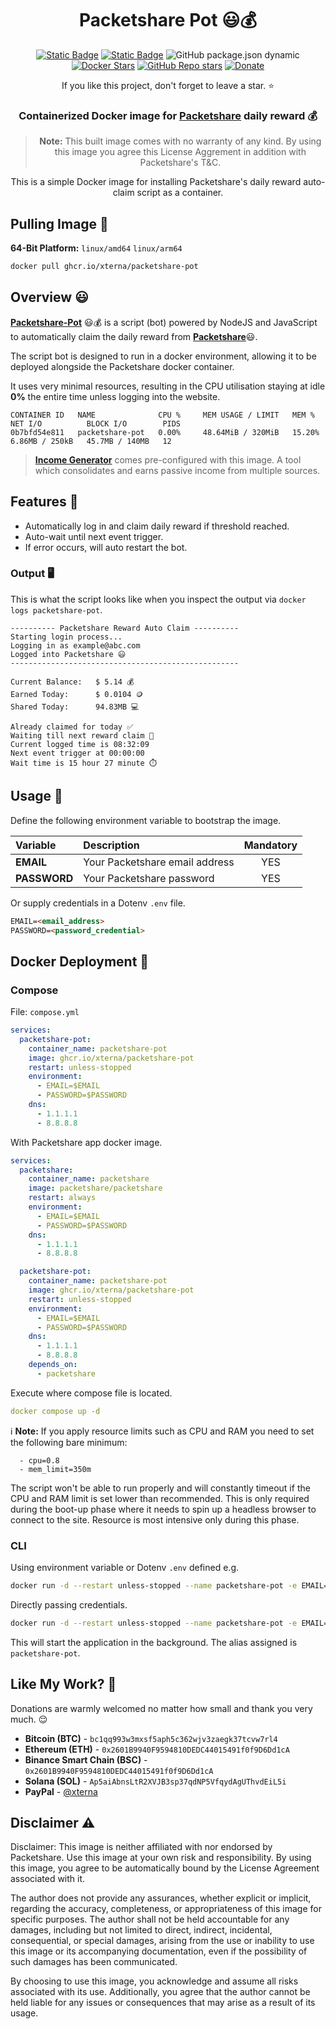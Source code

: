 <h1 align="center">
Packetshare Pot 😃💰
</h1>

<div align="center">

[![Static Badge](https://img.shields.io/badge/GitHub-blue?style=flat&logo=github)](https://github.com/XternA/packetshare-reward)
[![Static Badge](https://img.shields.io/badge/License-purple?style=flat&logo=github)](https://github.com/XternA/packetshare-reward?tab=License-1-ov-file)
![GitHub package.json dynamic](https://img.shields.io/github/package-json/version/XternA/packetshare-reward?style=flat&logo=opencontainersinitiative&label=Image%20Tag&color=red)
[![Docker Stars](https://img.shields.io/docker/stars/xterna/packetshare-pot?logo=docker&label=Docker%20Stars)](https://hub.docker.com/r/xterna/packetshare-pot)
[![GitHub Repo stars](https://img.shields.io/github/stars/XternA/packetshare-reward?style=flat&logo=github&label=Stars&color=orange)](https://github.com/XternA/packetshare-reward)
[![Donate](https://img.shields.io/badge/Donate-PayPal-blue.svg?style=flat&logo=paypal)](https://www.paypal.com/donate/?hosted_button_id=32DCQ65QM5FNE)

If you like this project, don't forget to leave a star. ⭐

### Containerized Docker image for [Packetshare](https://bit.ly/47NcTVR) daily reward 💰

>**Note:** This built image comes with no warranty of any kind. By using this image you agree this License Aggrement in addition with Packetshare's T&C.

This is a simple Docker image for installing Packetshare's daily reward auto-claim script as a container.

</div>

## Pulling Image 🐋
**64-Bit Platform:** `linux/amd64` `linux/arm64`
```sh
docker pull ghcr.io/xterna/packetshare-pot
```

## Overview 😃
[**Packetshare-Pot**](https://bit.ly/47NcTVR) 😃💰 is a script (bot) powered by NodeJS and JavaScript to automatically claim the daily reward from [**Packetshare**](https://bit.ly/47NcTVR)😃.

The script bot is designed to run in a docker environment, allowing it to be deployed alongside the Packetshare docker container.

It uses very minimal resources, resulting in the CPU utilisation staying at idle **0%** the entire time unless logging into the website.
```
CONTAINER ID   NAME              CPU %     MEM USAGE / LIMIT   MEM %     NET I/O          BLOCK I/O        PIDS
0b7bfd54e811   packetshare-pot   0.00%     48.64MiB / 320MiB   15.20%    6.86MB / 250kB   45.7MB / 140MB   12
```

> [**Income Generator**](https://github.com/XternA/income-generator) comes pre-configured with this image. A tool which consolidates and earns passive income from multiple sources.

## Features 🚀
- Automatically log in and claim daily reward if threshold reached.
- Auto-wait until next event trigger.
- If error occurs, will auto restart the bot.

### Output 🖥️
This is what the script looks like when you inspect the output via `docker logs packetshare-pot`.
```
---------- Packetshare Reward Auto Claim ----------
Starting login process...
Logging in as example@abc.com
Logged into Packetshare 😃
---------------------------------------------------

Current Balance:   $ 5.14 💰
Earned Today:      $ 0.0104 🪙
Shared Today:      94.83MB 💻

Already claimed for today ✅
Waiting till next reward claim 🎁
Current logged time is 08:32:09
Next event trigger at 00:00:00
Wait time is 15 hour 27 minute ⏱️
```

## Usage 📃
Define the following environment variable to bootstrap the image.

| Variable | Description | Mandatory |
| :--- | :--- | :---: |
| **EMAIL**     | Your Packetshare email address    | YES |
| **PASSWORD**  | Your Packetshare password         | YES |

Or supply credentials in a Dotenv `.env` file.
```markdown
EMAIL=<email_address>
PASSWORD=<password_credential>
```

## Docker Deployment 🐋
### Compose
File: `compose.yml`
```yaml
services:
  packetshare-pot:
    container_name: packetshare-pot
    image: ghcr.io/xterna/packetshare-pot
    restart: unless-stopped
    environment:
      - EMAIL=$EMAIL
      - PASSWORD=$PASSWORD
    dns:
      - 1.1.1.1
      - 8.8.8.8
```

With Packetshare app docker image.
```yaml
services:
  packetshare:
    container_name: packetshare
    image: packetshare/packetshare
    restart: always
    environment:
      - EMAIL=$EMAIL
      - PASSWORD=$PASSWORD
    dns:
      - 1.1.1.1
      - 8.8.8.8

  packetshare-pot:
    container_name: packetshare-pot
    image: ghcr.io/xterna/packetshare-pot
    restart: unless-stopped
    environment:
      - EMAIL=$EMAIL
      - PASSWORD=$PASSWORD
    dns:
      - 1.1.1.1
      - 8.8.8.8
    depends_on:
      - packetshare
```

Execute where compose file is located.
```yaml
docker compose up -d
```

ℹ️ **Note:** If you apply resource limits such as CPU and RAM you need to set the following bare minimum:
```
  - cpu=0.8
  - mem_limit=350m
```
The script won't be able to run properly and will constantly timeout if the CPU and RAM limit is set lower than recommended. This is only required during the boot-up phase where it needs to spin up a headless browser to connect to the site. Resource is most intensive only during this phase.

### CLI
Using environment variable or Dotenv `.env` defined e.g.
```sh
docker run -d --restart unless-stopped --name packetshare-pot -e EMAIL=$EMAIL -e PASSWORD=$PASSWORD ghcr.io/xterna/packetshare-pot
```

Directly passing credentials.
```sh
docker run -d --restart unless-stopped --name packetshare-pot -e EMAIL=example@abc.com -e PASSWORD=pass123 ghcr.io/xterna/packetshare-pot
```
This will start the application in the background. The alias assigned is `packetshare-pot`.

## Like My Work? 🫶
Donations are warmly welcomed no matter how small and thank you very much. 😌
- **Bitcoin (BTC)** - `bc1qq993w3mxsf5aph5c362wjv3zaegk37tcvw7rl4`
- **Ethereum (ETH)** - `0x2601B9940F9594810DEDC44015491f0f9D6Dd1cA`
- **Binance Smart Chain (BSC)** - `0x2601B9940F9594810DEDC44015491f0f9D6Dd1cA`
- **Solana (SOL)** - `Ap5aiAbnsLtR2XVJB3sp37qdNP5VfqydAgUThvdEiL5i`
- **PayPal** - [@xterna](https://paypal.me/xterna)

## Disclaimer ⚠️
Disclaimer: This image is neither affiliated with nor endorsed by Packetshare. Use this image at your own risk and responsibility. By using this image, you agree to be automatically bound by the License Agreement associated with it.

The author does not provide any assurances, whether explicit or implicit, regarding the accuracy, completeness, or appropriateness of this image for specific purposes. The author shall not be held accountable for any damages, including but not limited to direct, indirect, incidental, consequential, or special damages, arising from the use or inability to use this image or its accompanying documentation, even if the possibility of such damages has been communicated.

By choosing to use this image, you acknowledge and assume all risks associated with its use. Additionally, you agree that the author cannot be held liable for any issues or consequences that may arise as a result of its usage.
